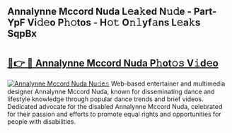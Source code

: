 ## Annalynne Mccord Nuda L𝚎a𝚔ed N𝚞𝚍e - Part-YpF Vi𝚍𝚎o P𝚑𝚘tos - H𝚘𝚝 O𝚗𝚕yf𝚊ns L𝚎a𝚔s SqpBx

# <h2><a href="http://kff35l.oniu.top/?m=Annalynne+Mccord+Nuda">🔗👉 🔴 Annalynne Mccord Nuda P𝚑ot𝚘𝚜 V𝚒d𝚎o</a></h2>

[![Annalynne Mccord Nuda Nu𝚍e𝚜](https://i.imgur.com/0qMVB7G.gif)](http://kff35l.oniu.top/?m=Annalynne+Mccord+Nuda)
Web-based entertainer and multimedia designer Annalynne Mccord Nuda, known for disseminating dance and lifestyle knowledge through popular dance trends and brief videos. Dedicated advocate for the disabled Annalynne Mccord Nuda, celebrated for their passion and efforts to promote equal rights and opportunities for people with disabilities.  
